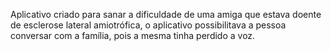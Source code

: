 Aplicativo criado para sanar a dificuldade de uma amiga que estava doente de esclerose lateral amiotrófica, o aplicativo possibilitava a pessoa conversar com a família, pois a mesma tinha perdido a voz.
